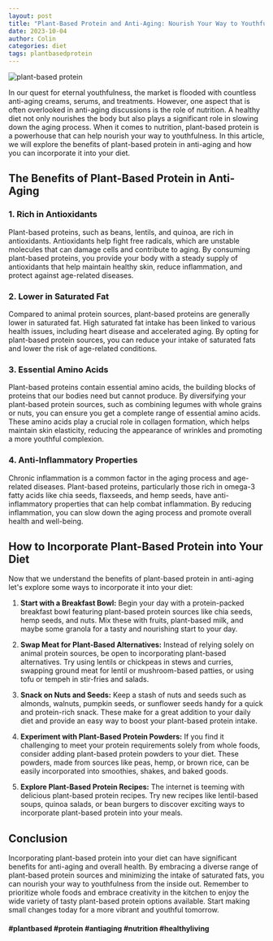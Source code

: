 ```yaml
---
layout: post
title: "Plant-Based Protein and Anti-Aging: Nourish Your Way to Youthfulness"
date: 2023-10-04
author: Colin
categories: diet
tags: plantbasedprotein
---
```


![plant-based protein](https://source.unsplash.com/1600x900/?plant-based,diet)

In our quest for eternal youthfulness, the market is flooded with countless anti-aging creams, serums, and treatments. However, one aspect that is often overlooked in anti-aging discussions is the role of nutrition. A healthy diet not only nourishes the body but also plays a significant role in slowing down the aging process. When it comes to nutrition, plant-based protein is a powerhouse that can help nourish your way to youthfulness. In this article, we will explore the benefits of plant-based protein in anti-aging and how you can incorporate it into your diet.

## The Benefits of Plant-Based Protein in Anti-Aging

### 1. Rich in Antioxidants

Plant-based proteins, such as beans, lentils, and quinoa, are rich in antioxidants. Antioxidants help fight free radicals, which are unstable molecules that can damage cells and contribute to aging. By consuming plant-based proteins, you provide your body with a steady supply of antioxidants that help maintain healthy skin, reduce inflammation, and protect against age-related diseases.

### 2. Lower in Saturated Fat

Compared to animal protein sources, plant-based proteins are generally lower in saturated fat. High saturated fat intake has been linked to various health issues, including heart disease and accelerated aging. By opting for plant-based protein sources, you can reduce your intake of saturated fats and lower the risk of age-related conditions.

### 3. Essential Amino Acids

Plant-based proteins contain essential amino acids, the building blocks of proteins that our bodies need but cannot produce. By diversifying your plant-based protein sources, such as combining legumes with whole grains or nuts, you can ensure you get a complete range of essential amino acids. These amino acids play a crucial role in collagen formation, which helps maintain skin elasticity, reducing the appearance of wrinkles and promoting a more youthful complexion.

### 4. Anti-Inflammatory Properties

Chronic inflammation is a common factor in the aging process and age-related diseases. Plant-based proteins, particularly those rich in omega-3 fatty acids like chia seeds, flaxseeds, and hemp seeds, have anti-inflammatory properties that can help combat inflammation. By reducing inflammation, you can slow down the aging process and promote overall health and well-being.

## How to Incorporate Plant-Based Protein into Your Diet

Now that we understand the benefits of plant-based protein in anti-aging let's explore some ways to incorporate it into your diet:

1. **Start with a Breakfast Bowl:** Begin your day with a protein-packed breakfast bowl featuring plant-based protein sources like chia seeds, hemp seeds, and nuts. Mix these with fruits, plant-based milk, and maybe some granola for a tasty and nourishing start to your day.

2. **Swap Meat for Plant-Based Alternatives:** Instead of relying solely on animal protein sources, be open to incorporating plant-based alternatives. Try using lentils or chickpeas in stews and curries, swapping ground meat for lentil or mushroom-based patties, or using tofu or tempeh in stir-fries and salads.

3. **Snack on Nuts and Seeds:** Keep a stash of nuts and seeds such as almonds, walnuts, pumpkin seeds, or sunflower seeds handy for a quick and protein-rich snack. These make for a great addition to your daily diet and provide an easy way to boost your plant-based protein intake.

4. **Experiment with Plant-Based Protein Powders:** If you find it challenging to meet your protein requirements solely from whole foods, consider adding plant-based protein powders to your diet. These powders, made from sources like peas, hemp, or brown rice, can be easily incorporated into smoothies, shakes, and baked goods.

5. **Explore Plant-Based Protein Recipes:** The internet is teeming with delicious plant-based protein recipes. Try new recipes like lentil-based soups, quinoa salads, or bean burgers to discover exciting ways to incorporate plant-based protein into your meals.

## Conclusion

Incorporating plant-based protein into your diet can have significant benefits for anti-aging and overall health. By embracing a diverse range of plant-based protein sources and minimizing the intake of saturated fats, you can nourish your way to youthfulness from the inside out. Remember to prioritize whole foods and embrace creativity in the kitchen to enjoy the wide variety of tasty plant-based protein options available. Start making small changes today for a more vibrant and youthful tomorrow.

#### \#plantbased #protein #antiaging #nutrition #healthyliving